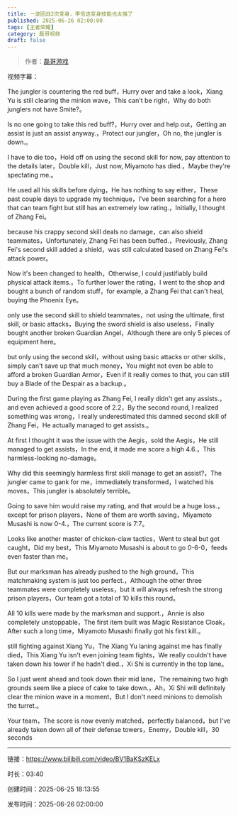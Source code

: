 ```yaml
---
title: 一波团战2次变身，李信这变身技能也太强了
published: 2025-06-26 02:00:00
tags: [王者荣耀]
category: 磊哥视频
draft: false
---
```



> 作者：[磊哥游戏](https://space.bilibili.com/268941858?spm_id_from=333.788.upinfo.head.click)

视频字幕：

The jungler is countering the red buff，Hurry over and take a look，Xiang Yu is still clearing the minion wave，This can't be right，Why do both junglers not have Smite?。

Is no one going to take this red buff?，Hurry over and help out，Getting an assist is just an assist anyway.，Protect our jungler，Oh no, the jungler is down.。

I have to die too，Hold off on using the second skill for now, pay attention to the details later，Double kill，Just now, Miyamoto has died.，Maybe they're spectating me.。

He used all his skills before dying，He has nothing to say either，These past couple days to upgrade my technique，I've been searching for a hero that can team fight but still has an extremely low rating.，Initially, I thought of Zhang Fei。

because his crappy second skill deals no damage，can also shield teammates，Unfortunately, Zhang Fei has been buffed.，Previously, Zhang Fei's second skill added a shield，was still calculated based on Zhang Fei's attack power。

Now it's been changed to health，Otherwise, I could justifiably build physical attack items.，To further lower the rating，I went to the shop and bought a bunch of random stuff，for example, a Zhang Fei that can't heal, buying the Phoenix Eye。

only use the second skill to shield teammates，not using the ultimate, first skill, or basic attacks，Buying the sword shield is also useless，Finally bought another broken Guardian Angel，Although there are only 5 pieces of equipment here。

but only using the second skill，without using basic attacks or other skills，simply can't save up that much money，You might not even be able to afford a broken Guardian Armor，Even if it really comes to that, you can still buy a Blade of the Despair as a backup.。

During the first game playing as Zhang Fei, I really didn't get any assists.，and even achieved a good score of 2.2，By the second round, I realized something was wrong，I really underestimated this damned second skill of Zhang Fei，He actually managed to get assists.。

At first I thought it was the issue with the Aegis，sold the Aegis，He still managed to get assists，In the end, it made me score a high 4.6.，This harmless-looking no-damage。

Why did this seemingly harmless first skill manage to get an assist?，The jungler came to gank for me，immediately transformed，I watched his moves，This jungler is absolutely terrible。

Going to save him would raise my rating, and that would be a huge loss.，except for prison players，None of them are worth saving，Miyamoto Musashi is now 0-4.，The current score is 7:7。

Looks like another master of chicken-claw tactics，Went to steal but got caught，Did my best，This Miyamoto Musashi is about to go 0-6-0，feeds even faster than me。

But our marksman has already pushed to the high ground，This matchmaking system is just too perfect.，Although the other three teammates were completely useless，but it will always refresh the strong prison players，Our team got a total of 10 kills this round。

All 10 kills were made by the marksman and support.，Annie is also completely unstoppable，The first item built was Magic Resistance Cloak，After such a long time，Miyamoto Musashi finally got his first kill.。

still fighting against Xiang Yu，The Xiang Yu laning against me has finally died，This Xiang Yu isn't even joining team fights，We really couldn't have taken down his tower if he hadn't died.，Xi Shi is currently in the top lane。

So I just went ahead and took down their mid lane，The remaining two high grounds seem like a piece of cake to take down.，Ah，Xi Shi will definitely clear the minion wave in a moment，But I don't need minions to demolish the turret.。

Your team，The score is now evenly matched，perfectly balanced，but I've already taken down all of their defense towers，Enemy，Double kill，30 seconds

---

链接：https://www.bilibili.com/video/BV1BaKSzKELx

时长：03:40

创建时间：2025-06-25 18:13:55

发布时间：2025-06-26 02:00:00
